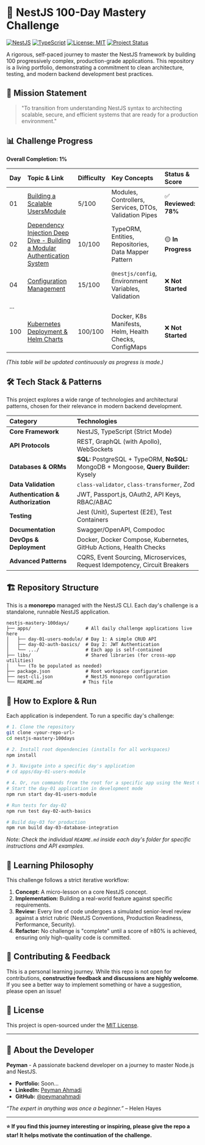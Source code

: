 # 🚀 NestJS 100-Day Mastery Challenge

[![NestJS](https://img.shields.io/badge/NestJS-E0234E?style=for-the-badge&logo=nestjs&logoColor=white)](https://nestjs.com/)
[![TypeScript](https://img.shields.io/badge/TypeScript-3178C6?style=for-the-badge&logo=typescript&logoColor=white)](https://www.typescriptlang.org/)
[![License: MIT](https://img.shields.io/badge/License-MIT-yellow.svg?style=for-the-badge)](https://opensource.org/licenses/MIT)
[![Project Status](https://img.shields.io/badge/Status-Active%20🚧-success?style=for-the-badge)]()

A rigorous, self-paced journey to master the NestJS framework by building 100 progressively complex, production-grade applications. This repository is a living portfolio, demonstrating a commitment to clean architecture, testing, and modern backend development best practices.

## 🎯 Mission Statement

> "To transition from understanding NestJS syntax to architecting scalable, secure, and efficient systems that are ready for a production environment."

## 📊 Challenge Progress

**Overall Completion: 1%**

| Day | Topic & Link | Difficulty | Key Concepts | Status & Score |
| :-- | :----------------------------------------------------------- | :--------- | :----------------------------------------------------------- | :--------------- |
| 01  | [Building a Scalable UsersModule](/apps/day-01-users-module) | 5/100 | Modules, Controllers, Services, DTOs, Validation Pipes | ✅ **Reviewed: 78%** |
| 02  | [Dependency Injection Deep Dive - Building a Modular Authentication System](/apps/day-02-auth-module) | 10/100 | TypeORM, Entities, Repositories, Data Mapper Pattern | 🟡 **In Progress** |
| 04  | [Configuration Management](/apps/day-04-config-management) | 15/100 | `@nestjs/config`, Environment Variables, Validation | ❌ **Not Started** |
| ... |                                                                 |            |                                                              |                  |
| 100 | [Kubernetes Deployment & Helm Charts](/apps/day-100-kubernetes-deployment) | 100/100    | Docker, K8s Manifests, Helm, Health Checks, ConfigMaps | ❌ **Not Started** |

*(This table will be updated continuously as progress is made.)*

## 🛠️ Tech Stack & Patterns

This project explores a wide range of technologies and architectural patterns, chosen for their relevance in modern backend development.

| Category | Technologies |
| :--- | :--- |
| **Core Framework** | NestJS, TypeScript (Strict Mode) |
| **API Protocols** | REST, GraphQL (with Apollo), WebSockets |
| **Databases & ORMs** | **SQL:** PostgreSQL + TypeORM, **NoSQL:** MongoDB + Mongoose, **Query Builder:** Kysely |
| **Data Validation** | `class-validator`, `class-transformer`, Zod |
| **Authentication & Authorization** | JWT, Passport.js, OAuth2, API Keys, RBAC/ABAC |
| **Testing** | Jest (Unit), Supertest (E2E), Test Containers |
| **Documentation** | Swagger/OpenAPI, Compodoc |
| **DevOps & Deployment** | Docker, Docker Compose, Kubernetes, GitHub Actions, Health Checks |
| **Advanced Patterns** | CQRS, Event Sourcing, Microservices, Request Idempotency, Circuit Breakers |

## 🏗️ Repository Structure

This is a **monorepo** managed with the NestJS CLI. Each day's challenge is a standalone, runnable NestJS application.

```
nestjs-mastery-100days/
├── apps/                    # All daily challenge applications live here
│   ├── day-01-users-module/ # Day 1: A simple CRUD API
│   ├── day-02-auth-basics/  # Day 2: JWT Authentication
│   └── .../                 # Each app is self-contained
├── libs/                    # Shared libraries (for cross-app utilities)
│   └── (To be populated as needed)
├── package.json             # Root workspace configuration
├── nest-cli.json            # NestJS monorepo configuration
└── README.md               # This file
```

## 🧪 How to Explore & Run

Each application is independent. To run a specific day's challenge:

```bash
# 1. Clone the repository
git clone <your-repo-url>
cd nestjs-mastery-100days

# 2. Install root dependencies (installs for all workspaces)
npm install

# 3. Navigate into a specific day's application
# cd apps/day-01-users-module

# 4. Or, run commands from the root for a specific app using the Nest CLI
# Start the day-01 application in development mode
npm run start day-01-users-module

# Run tests for day-02
npm run test day-02-auth-basics

# Build day-03 for production
npm run build day-03-database-integration
```
*Note: Check the individual `README.md` inside each day's folder for specific instructions and API examples.*

## 📖 Learning Philosophy

This challenge follows a strict iterative workflow:
1.  **Concept:** A micro-lesson on a core NestJS concept.
2.  **Implementation:** Building a real-world feature against specific requirements.
3.  **Review:** Every line of code undergoes a simulated senior-level review against a strict rubric (NestJS Conventions, Production Readiness, Performance, Security).
4.  **Refactor:** No challenge is "complete" until a score of ≥80% is achieved, ensuring only high-quality code is committed.

## 🤝 Contributing & Feedback

This is a personal learning journey. While this repo is not open for contributions, **constructive feedback and discussions are highly welcome**. If you see a better way to implement something or have a suggestion, please open an issue!

## 📜 License

This project is open-sourced under the [MIT License](LICENSE).

---

## 🌟 About the Developer

**Peyman** - A passionate backend developer on a journey to master Node.js and NestJS.
- **Portfolio:** Soon...
- **LinkedIn:** [Peyman Ahmadi](https://www.linkedin.com/in/peymanahmadi/)
- **GitHub:** [@peymanahmadi](https://github.com/peymanahmadi)

*“The expert in anything was once a beginner.”* – Helen Hayes

---
**⭐ If you find this journey interesting or inspiring, please give the repo a star! It helps motivate the continuation of the challenge.**